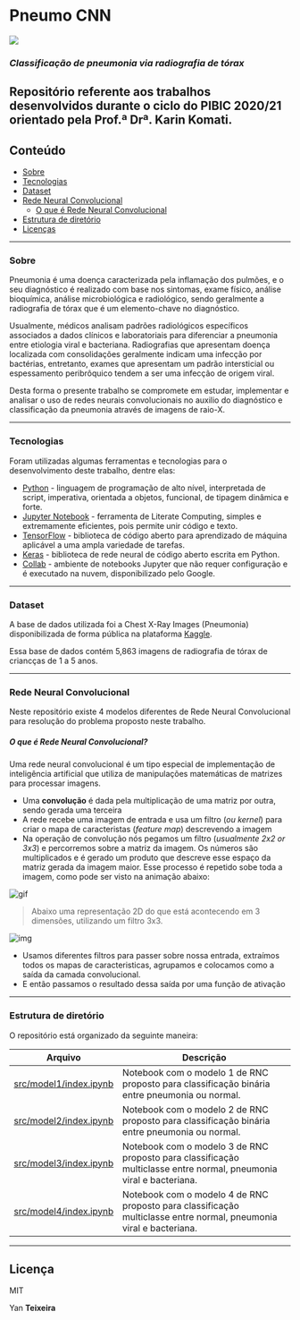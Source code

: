 # Pneumo CNN 
![](https://img.shields.io/github/license/yantxs/pneumo-cnn)
### _Classificação de pneumonia via radiografia de tórax_


Repositório referente aos trabalhos desenvolvidos durante o ciclo do PIBIC 2020/21 orientado pela Prof.ª Drª. Karin Komati. 
----

## Conteúdo

   * [Sobre](#Sobre)
   * [Tecnologias](#tecnologias)
   * [Dataset](#dataset)
   * [Rede Neural Convolucional](#rede-neural-convolucional)
      * [O que é Rede Neural Convolucional](#o-que-é-rede-neural-convolucional)
   * [Estrutura de diretório](#estrutura-de-diretório)
   * [Licenças](#lincenças)
----

 
### Sobre

Pneumonia é uma doença caracterizada pela inflamação dos pulmões, e o seu diagnóstico é realizado com base nos sintomas, exame físico, análise bioquímica, análise microbiológica e radiológico, sendo geralmente a radiografia de tórax que é um elemento-chave no diagnóstico. 

Usualmente, médicos analisam padrões radiológicos específicos associados a dados clínicos e laboratoriais para diferenciar a pneumonia entre etiologia viral e bacteriana. Radiografias que apresentam doença localizada com consolidações geralmente indicam uma infecção por bactérias, entretanto, exames que apresentam um padrão intersticial ou espessamento peribrôquico tendem a ser uma infecção de origem viral. 

Desta forma o presente trabalho se compromete em estudar, implementar e analisar o uso de redes neurais convolucionais no auxilio do diagnóstico e classificação da pneumonia através de imagens de raio-X.

----
### Tecnologias

Foram utilizadas algumas ferramentas e tecnologias para o desenvolvimento deste trabalho, dentre elas:

- [Python] - linguagem de programação de alto nível, interpretada de script, imperativa, orientada a objetos, funcional, de tipagem dinâmica e forte.
- [Jupyter Notebook] - ferramenta de Literate Computing, simples e extremamente eficientes, pois permite unir código e texto.
- [TensorFlow] - biblioteca de código aberto para aprendizado de máquina aplicável a uma ampla variedade de tarefas.
- [Keras] - biblioteca de rede neural de código aberto escrita em Python.
- [Collab] - ambiente de notebooks Jupyter que não requer configuração e é executado na nuvem, disponibilizado pelo Google.

----
### Dataset

A base de dados utilizada foi a Chest X-Ray Images (Pneumonia) disponibilizada de forma pública na plataforma [Kaggle].


Essa base de dados contém 5,863 imagens de radiografia de tórax de criancças de 1 a 5 anos.

----

### Rede Neural Convolucional

Neste repositório existe 4 modelos diferentes de Rede Neural Convolucional para resolução do problema proposto neste trabalho. 
##### O que é Rede Neural Convolucional?

Uma rede neural convolucional é um tipo especial de implementação de inteligência artificial que utiliza de manipulações matemáticas de matrizes para processar imagens. 

- Uma **convolução** é dada pela multiplicação de uma matriz por outra, sendo gerada uma terceira
- A rede recebe uma imagem de entrada e usa um filtro (*ou kernel*) para criar o mapa de caracteristas (*feature map*) descrevendo a imagem
- Na operação de convolução nós pegamos um filtro (*usualmente 2x2 or 3x3*) e percorremos sobre a matriz da imagem. Os números são multiplicados e é gerado um produto que descreve esse espaço da matriz gerada da imagem maior. Esse processo é repetido sobe toda a imagem, como pode ser visto na animação abaixo:

![gif](https://cdn-images-1.medium.com/max/800/1*VVvdh-BUKFh2pwDD0kPeRA@2x.gif)

> Abaixo uma representação 2D do que está acontecendo em 3 dimensões, utilizando um filtro 3x3.

![img](https://cdn-images-1.medium.com/max/800/1*EuSjHyyDRPAQUdKCKLTgIQ.png)

- Usamos diferentes filtros para passer sobre nossa entrada, extraímos todos os mapas de caracteristicas, agrupamos e colocamos como a saída da camada convolucional.
- E então passamos o resultado dessa saída por uma função de ativação

----

### Estrutura de diretório

O repositório está organizado da seguinte maneira:

| Arquivo | Descrição |
| ------ | ------ |
| [src/model1/index.ipynb][model1] | Notebook com o modelo 1 de RNC proposto para classificação binária entre pneumonia ou normal. |
| [src/model2/index.ipynb][model2] | Notebook com o modelo 2 de RNC proposto para classificação binária entre pneumonia ou normal. |
| [src/model3/index.ipynb][model3] | Notebook com o modelo 3 de RNC proposto para classificação multiclasse entre normal, pneumonia viral e bacteriana. |
| [src/model4/index.ipynb][model4] | Notebook com o modelo 4 de RNC proposto para classificação multiclasse entre normal, pneumonia viral e bacteriana. |

----


## Licença

MIT

Yan **Teixeira**
    
   [Python]: <https://python.org>
   [Jupyter Notebook]: <https://jupyter.org/>
   [TensorFlow]: <https://www.tensorflow.org/>
   [Keras]: <https://keras.io/>
   [Collab]: <https://colab.research.google.com/>
   [Kaggle]: <https://www.kaggle.com/paultimothymooney/chest-xray-pneumonia>
   [model1]: <https://github.com/yantxs/pneumo-cnn/blob/main/model1/index.ipynb>
   [model2]: <https://github.com/yantxs/pneumo-cnn/blob/main/model2/index.ipynb>
   [model3]: <https://github.com/yantxs/pneumo-cnn/blob/main/model3/index.ipynb>
   [model4]: <https://github.com/yantxs/pneumo-cnn/blob/main/model4/index.ipynb>
   
